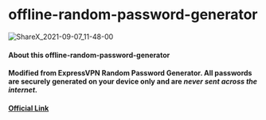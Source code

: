# offline-random-password-generator

![ShareX_2021-09-07_11-48-00](https://user-images.githubusercontent.com/79493862/132281498-7b5bf842-41fa-47ff-9157-c17973a202ef.gif)

#### About this offline-random-password-generator

#### Modified from ExpressVPN Random Password Generator. All passwords are securely generated on your device only and are **_never sent across the internet._**

#### [Official Link](https://www.expressvpn.com/password-generator)
